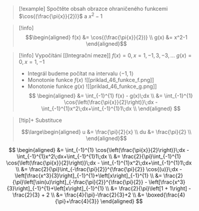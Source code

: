 > [!example] Spočtěte obsah obrazce
> ohraničeného funkcemi $\cos{(\frac{\pi{x}}{2})}$ a $x^2-1$

>[!info]
>$$\begin{aligned}
>f(x) &= \cos{(\frac{\pi{x}}{2})} \\
>g(x) &= x^2-1
>\end{aligned}$$

>[!info] Vypočítání [[Integrační meze]]
>$f(x) = 0, x = 1, -1, 3, -3, ...$
>$g(x) = 0, x = 1, -1$
>- Integrál budeme počítat na intervalu $\left<-1, 1\right>$
>- Monotonie funkce $f(x)$
![[priklad_46_funkce_f.png]]
>- Monotonie funkce $g(x)$
>![[priklad_46_funkce_g.png]]
$$
\begin{aligned}
	&= \int_{-1}^{1} f(x) - g(x)\;dx \\
	&= \int_{-1}^{1} \cos{\left(\frac{\pi{x}}{2}\right)}\;dx - \int_{-1}^{1}x^2\;dx+\int_{-1}^{1}1\;dx \\
\end{aligned}
$$

> [!tip]+ Substituce
>
>$$\large\begin{aligned}
u &= \frac{\pi}{2}{x} \\
du &= \frac{\pi}{2} \\
>\end{aligned}$$

$$
\begin{aligned}
	&= \int_{-1}^{1} \cos{\left(\frac{\pi{x}}{2}\right)}\;dx - \int_{-1}^{1}x^2\;dx+\int_{-1}^{1}1\;dx \\
	&= \frac{2}{\pi}\int_{-1}^{1} \cos{\left(\frac{\pi{x}}{2}\right)}\;dx - \int_{-1}^{1}x^2\;dx+\int_{-1}^{1}1\;dx \\
	&= \frac{2}{\pi}\int_{-\frac{\pi}{2}}^{\frac{\pi}{2}} \cos{(u)}\;dx - \left[\frac{x^3}{3}\right]_{-1}^{1}+\left[x\right]_{-1}^{1} \\
	&= \frac{2}{\pi}\left[\sin(u)\right]_{-\frac{\pi}{2}}^{\frac{\pi}{2}} - \left[\frac{x^3}{3}\right]_{-1}^{1}+\left[x\right]_{-1}^{1} \\
	&= \frac{2}{\pi}\left[1 + 1\right] - \frac{2}{3} + 2 \\
	&= \frac{4}{\pi}-\frac{2}{3}+2 \\
	&= \boxed{\frac{4}{\pi}+\frac{4}{3}}
\end{aligned}
$$